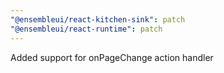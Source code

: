 ```yaml
---
"@ensembleui/react-kitchen-sink": patch
"@ensembleui/react-runtime": patch
---
```


Added support for onPageChange action handler
